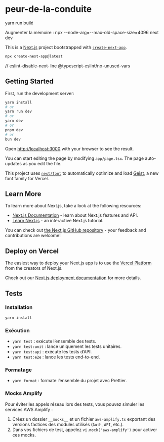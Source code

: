 # peur-de-la-conduite

yarn run build

Augmenter la mémoire : npx --node-arg=--max-old-space-size=4096 next dev

This is a [Next.js](https://nextjs.org) project bootstrapped with [`create-next-app`](https://nextjs.org/docs/app/api-reference/cli/create-next-app).

```bash
npx create-next-app@latest
```

// eslint-disable-next-line @typescript-eslint/no-unused-vars

## Getting Started

First, run the development server:

```bash
yarn install
# or
yarn run dev
# or
yarn dev
# or
pnpm dev
# or
bun dev
```

Open [http://localhost:3000](http://localhost:3000) with your browser to see the result.

You can start editing the page by modifying `app/page.tsx`. The page auto-updates as you edit the file.

This project uses [`next/font`](https://nextjs.org/docs/app/building-your-application/optimizing/fonts) to automatically optimize and load [Geist](https://vercel.com/font), a new font family for Vercel.

## Learn More

To learn more about Next.js, take a look at the following resources:

- [Next.js Documentation](https://nextjs.org/docs) - learn about Next.js features and API.
- [Learn Next.js](https://nextjs.org/learn) - an interactive Next.js tutorial.

You can check out [the Next.js GitHub repository](https://github.com/vercel/next.js) - your feedback and contributions are welcome!

## Deploy on Vercel

The easiest way to deploy your Next.js app is to use the [Vercel Platform](https://vercel.com/new?utm_medium=default-template&filter=next.js&utm_source=create-next-app&utm_campaign=create-next-app-readme) from the creators of Next.js.

Check out our [Next.js deployment documentation](https://nextjs.org/docs/app/building-your-application/deploying) for more details.

## Tests

### Installation

```bash
yarn install
```

### Exécution

- `yarn test` : exécute l’ensemble des tests.
- `yarn test:unit` : lance uniquement les tests unitaires.
- `yarn test:api` : exécute les tests d’API.
- `yarn test:e2e` : lance les tests end-to-end.

### Formatage

- `yarn format` : formate l’ensemble du projet avec Prettier.

### Mocks Amplify

Pour éviter les appels réseau lors des tests, vous pouvez simuler les services AWS Amplify :

1. Créez un dossier `__mocks__` et un fichier `aws-amplify.ts` exportant des versions factices des modules utilisés (`Auth`, `API`, etc.).
2. Dans vos fichiers de test, appelez `vi.mock('aws-amplify')` pour activer ces mocks.
